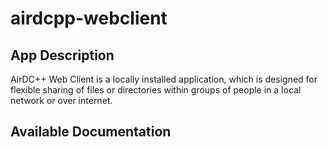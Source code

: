 # airdcpp-webclient

## App Description

AirDC++ Web Client is a locally installed application, which is designed for flexible sharing of files or directories within groups of people in a local network or over internet.

## Available Documentation

